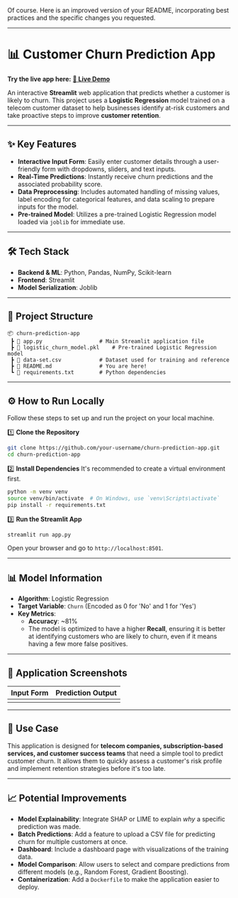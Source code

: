 Of course. Here is an improved version of your README, incorporating best practices and the specific changes you requested.

***

# 📊 Customer Churn Prediction App

**Try the live app here:** [**🚀 Live Demo**](https://costumer-churn-detector-f8cxm56nmg9tusbmreimv5.streamlit.app/)

An interactive **Streamlit** web application that predicts whether a customer is likely to churn. This project uses a **Logistic Regression** model trained on a telecom customer dataset to help businesses identify at-risk customers and take proactive steps to improve **customer retention**.

---

## ✨ Key Features

-   **Interactive Input Form**: Easily enter customer details through a user-friendly form with dropdowns, sliders, and text inputs.
-   **Real-Time Predictions**: Instantly receive churn predictions and the associated probability score.
-   **Data Preprocessing**: Includes automated handling of missing values, label encoding for categorical features, and data scaling to prepare inputs for the model.
-   **Pre-trained Model**: Utilizes a pre-trained Logistic Regression model loaded via `joblib` for immediate use.

---

## 🛠️ Tech Stack

-   **Backend & ML**: Python, Pandas, NumPy, Scikit-learn
-   **Frontend**: Streamlit
-   **Model Serialization**: Joblib

---

## 📂 Project Structure

```
📦 churn-prediction-app
 ┣ 📜 app.py                  # Main Streamlit application file
 ┣ 📜 logistic_churn_model.pkl    # Pre-trained Logistic Regression model
 ┣ 📜 data-set.csv            # Dataset used for training and reference
 ┣ 📜 README.md               # You are here!
 ┗ 📜 requirements.txt        # Python dependencies
```

---

## ⚙️ How to Run Locally

Follow these steps to set up and run the project on your local machine.

1️⃣ **Clone the Repository**
```bash
git clone https://github.com/your-username/churn-prediction-app.git
cd churn-prediction-app
```

2️⃣ **Install Dependencies**
It's recommended to create a virtual environment first.
```bash
python -m venv venv
source venv/bin/activate  # On Windows, use `venv\Scripts\activate`
pip install -r requirements.txt
```

3️⃣ **Run the Streamlit App**
```bash
streamlit run app.py
```
Open your browser and go to `http://localhost:8501`.

---

## 📊 Model Information

-   **Algorithm**: Logistic Regression
-   **Target Variable**: `Churn` (Encoded as 0 for 'No' and 1 for 'Yes')
-   **Key Metrics**:
    -   **Accuracy**: ~81%
    -   The model is optimized to have a higher **Recall**, ensuring it is better at identifying customers who are likely to churn, even if it means having a few more false positives.

---

## 📸 Application Screenshots

| Input Form | Prediction Output |
| :--- | :--- |
|  |  |

---

## 🎯 Use Case

This application is designed for **telecom companies, subscription-based services, and customer success teams** that need a simple tool to predict customer churn. It allows them to quickly assess a customer's risk profile and implement retention strategies before it's too late.

---

## 📈 Potential Improvements

-   **Model Explainability**: Integrate SHAP or LIME to explain *why* a specific prediction was made.
-   **Batch Predictions**: Add a feature to upload a CSV file for predicting churn for multiple customers at once.
-   **Dashboard**: Include a dashboard page with visualizations of the training data.
-   **Model Comparison**: Allow users to select and compare predictions from different models (e.g., Random Forest, Gradient Boosting).
-   **Containerization**: Add a `Dockerfile` to make the application easier to deploy.

